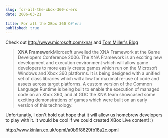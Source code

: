 ```yaml
---
slug: for-all-the-xbox-360-c-ers
date: 2006-03-21
 
title: For all the XBox 360 C#'ers
published: true
---
```

Check out <a href="http://www.microsoft.com/xna/">http://www.microsoft.com/xna/</a> and <a href="http://blogs.msdn.com/tmiller/archive/2006/03/20/556105.aspx">Tom Miller's Blog </a><p /><blockquote class="posterous_medium_quote"><p><strong>XNA Framework</strong>Microsoft unveiled the XNA Framework at the Game Developers Conference 2006. The XNA Framework is an exciting new development and execution environment which will allow game developers to more easily create games which run on the Microsoft Windows and Xbox 360 platforms. It is being designed with a unified set of class libraries which will allow for maximal re-use of code and assets across target platforms. A custom version of the Common Language Runtime is being built to enable the execution of managed code on an Xbox 360, and at GDC the XNA team showcased some exciting demonstrations of games which were built on an early version of this technology. </p></blockquote>Unfortunatly, I don't hold out hope that it will allow us homebrew developers to play with it.  It would be cool if we could created XBox Live content! :)<p />http://www.kinlan.co.uk/opml/a0b9f8629fb18a2c.opml

